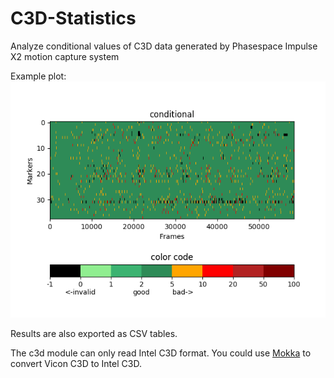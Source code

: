 # C3D-Statistics
Analyze conditional values of C3D data generated by Phasespace Impulse X2 motion capture system

Example plot:
![Example plot of C3D residuals](docs/example-plot.png "Example Plot")

Results are also exported as CSV tables.

The c3d module can only read Intel C3D format. You could use [Mokka](https://biomechanical-toolkit.github.io/mokka/index.html) to convert Vicon C3D to Intel C3D.
